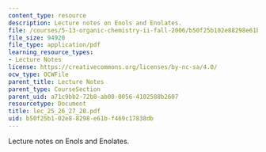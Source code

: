 ```yaml
---
content_type: resource
description: Lecture notes on Enols and Enolates.
file: /courses/5-13-organic-chemistry-ii-fall-2006/b50f25b102e88298e61bf469c17838db_lec_25_26_27_28.pdf
file_size: 94920
file_type: application/pdf
learning_resource_types:
- Lecture Notes
license: https://creativecommons.org/licenses/by-nc-sa/4.0/
ocw_type: OCWFile
parent_title: Lecture Notes
parent_type: CourseSection
parent_uid: a71c9bb2-72b8-ab08-0056-4102588b2607
resourcetype: Document
title: lec_25_26_27_28.pdf
uid: b50f25b1-02e8-8298-e61b-f469c17838db
---
```

Lecture notes on Enols and Enolates.